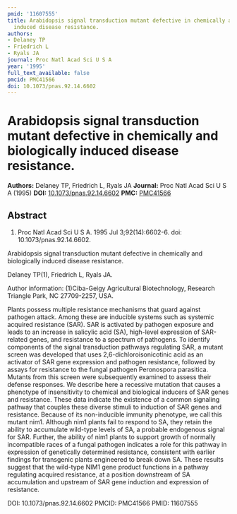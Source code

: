 ```yaml
---
pmid: '11607555'
title: Arabidopsis signal transduction mutant defective in chemically and biologically
  induced disease resistance.
authors:
- Delaney TP
- Friedrich L
- Ryals JA
journal: Proc Natl Acad Sci U S A
year: '1995'
full_text_available: false
pmcid: PMC41566
doi: 10.1073/pnas.92.14.6602
---
```


# Arabidopsis signal transduction mutant defective in chemically and biologically induced disease resistance.
**Authors:** Delaney TP, Friedrich L, Ryals JA
**Journal:** Proc Natl Acad Sci U S A (1995)
**DOI:** [10.1073/pnas.92.14.6602](https://doi.org/10.1073/pnas.92.14.6602)
**PMC:** [PMC41566](https://www.ncbi.nlm.nih.gov/pmc/articles/PMC41566/)

## Abstract

1. Proc Natl Acad Sci U S A. 1995 Jul 3;92(14):6602-6. doi: 
10.1073/pnas.92.14.6602.

Arabidopsis signal transduction mutant defective in chemically and biologically 
induced disease resistance.

Delaney TP(1), Friedrich L, Ryals JA.

Author information:
(1)Ciba-Geigy Agricultural Biotechnology, Research Triangle Park, NC 27709-2257, 
USA.

Plants possess multiple resistance mechanisms that guard against pathogen 
attack. Among these are inducible systems such as systemic acquired resistance 
(SAR). SAR is activated by pathogen exposure and leads to an increase in 
salicylic acid (SA), high-level expression of SAR-related genes, and resistance 
to a spectrum of pathogens. To identify components of the signal transduction 
pathways regulating SAR, a mutant screen was developed that uses 
2,6-dichloroisonicotinic acid as an activator of SAR gene expression and 
pathogen resistance, followed by assays for resistance to the fungal pathogen 
Peronospora parasitica. Mutants from this screen were subsequently examined to 
assess their defense responses. We describe here a recessive mutation that 
causes a phenotype of insensitivity to chemical and biological inducers of SAR 
genes and resistance. These data indicate the existence of a common signaling 
pathway that couples these diverse stimuli to induction of SAR genes and 
resistance. Because of its non-inducible immunity phenotype, we call this mutant 
nim1. Although nim1 plants fail to respond to SA, they retain the ability to 
accumulate wild-type levels of SA, a probable endogenous signal for SAR. 
Further, the ability of nim1 plants to support growth of normally incompatible 
races of a fungal pathogen indicates a role for this pathway in expression of 
genetically determined resistance, consistent with earlier findings for 
transgenic plants engineered to break down SA. These results suggest that the 
wild-type NIM1 gene product functions in a pathway regulating acquired 
resistance, at a position downstream of SA accumulation and upstream of SAR gene 
induction and expression of resistance.

DOI: 10.1073/pnas.92.14.6602
PMCID: PMC41566
PMID: 11607555

